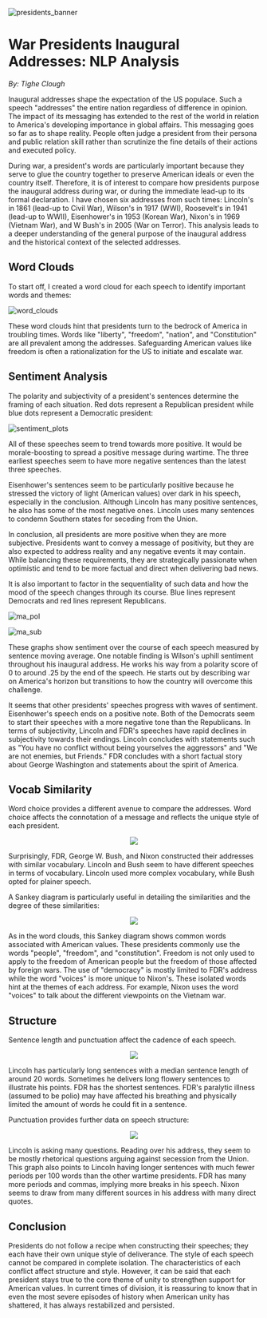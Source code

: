 ![presidents_banner](https://github.com/thclough/inaugural_address_analysis/blob/main/presidents_banner.jpeg)
# War Presidents Inaugural Addresses: NLP Analysis

*By: Tighe Clough*

Inaugural addresses shape the expectation of the US populace. Such a speech "addresses" the entire nation regardless of difference in opinion. The impact of its messaging has extended to the rest of the world in relation to America's developing importance in global affairs. This messaging goes so far as to shape reality. People often judge a president from their persona and public relation skill rather than scrutinize the fine details of their actions and executed policy. 

During war, a president's words are particularly important because they serve to glue the country together to preserve American ideals or even the country itself. Therefore, it is of interest to compare how presidents purpose the inaugural address during war, or during the immediate lead-up to its formal declaration. I have chosen six addresses from such times: Lincoln's in 1861 (lead-up to Civil War), Wilson's in 1917 (WWI), Roosevelt's in 1941 (lead-up to WWII), Eisenhower's in 1953 (Korean War), Nixon's in 1969 (Vietnam War), and W Bush's in 2005 (War on Terror). This analysis leads to a deeper understanding of the general purpose of the inaugural address and the historical context of the selected addresses.

## Word Clouds

To start off, I created a word cloud for each speech to identify important words and themes:

![word_clouds](https://github.com/thclough/inaugural_address_analysis/blob/main/output/word_clouds.png)

These word clouds hint that presidents turn to the bedrock of America in troubling times. Words like "liberty", "freedom", "nation", and "Constitution" are all prevalent among the addresses. Safeguarding American values like freedom is often a rationalization for the US to initiate and escalate war.

## Sentiment Analysis

The polarity and subjectivity of a president's sentences determine the framing of each situation. Red dots represent a Republican president while blue dots represent a Democratic president:

![sentiment_plots](https://github.com/thclough/inaugural_address_analysis/blob/main/output/sentiment_plots.png)

All of these speeches seem to trend towards more positive. It would be morale-boosting to spread a positive message during wartime. The three earliest speeches seem to have more negative sentences than the latest three speeches. 

Eisenhower's sentences seem to be particularly positive because he stressed the victory of light (American values) over dark in his speech, especially in the conclusion. Although Lincoln has many positive sentences, he also has some of the most negative ones. Lincoln uses many sentences to condemn Southern states for seceding from the Union.

In conclusion, all presidents are more positive when they are more subjective. Presidents want to convey a message of positivity, but they are also expected to address reality and any negative events it may contain. While balancing these requirements, they are strategically passionate when optimistic and tend to be more factual and direct when delivering bad news.

It is also important to factor in the sequentiality of such data and how the mood of the speech changes through its course. Blue lines represent Democrats and red lines represent Republicans.

![ma_pol](https://github.com/thclough/inaugural_address_analysis/blob/main/output/ma_pol.png)

![ma_sub](https://github.com/thclough/inaugural_address_analysis/blob/main/output/ma_subj.png)

These graphs show sentiment over the course of each speech measured by sentence moving average. One notable finding is Wilson's uphill sentiment throughout his inaugural address. He works his way from a polarity score of 0 to around .25 by the end of the speech. He starts out by describing war on America's horizon but transitions to how the country will overcome this challenge.

It seems that other presidents' speeches progress with waves of sentiment. Eisenhower's speech ends on a positive note. Both of the Democrats seem to start their speeches with a more negative tone than the Republicans. In terms of subjectivity, Lincoln and FDR's speeches have rapid declines in subjectivity towards their endings. Lincoln concludes with statements such as "You have no conflict without being yourselves the aggressors" and "We are not enemies, but Friends." FDR concludes with a short factual story about George Washington and statements about the spirit of America.

## Vocab Similarity

Word choice provides a different avenue to compare the addresses. Word choice affects the connotation of a message and reflects the unique style of each president.
<p align="center">
<img src="https://github.com/thclough/inaugural_address_analysis/blob/main/output/vocab_heatmap.png"></img>
</p>

Surprisingly, FDR, George W. Bush, and Nixon constructed their addresses with similar vocabulary. Lincoln and Bush seem to have different speeches in terms of vocabulary. Lincoln used more complex vocabulary, while Bush opted for plainer speech.

A Sankey diagram is particularly useful in detailing the similarities and the degree of these similarities:

<p align="center">
<img src="https://github.com/thclough/inaugural_address_analysis/blob/main/output/vocab_sankey.png"></img>
</p>

As in the word clouds, this Sankey diagram shows common words associated with American values. These presidents commonly use the words "people", "freedom", and "constitution". Freedom is not only used to apply to the freedom of American people but the freedom of those affected by foreign wars. The use of "democracy" is mostly limited to FDR's address while the word "voices" is more unique to Nixon's. These isolated words hint at the themes of each address. For example, Nixon uses the word "voices" to talk about the different viewpoints on the Vietnam war.

## Structure

Sentence length and punctuation affect the cadence of each speech.


<p align="center">
<img src="https://github.com/thclough/inaugural_address_analysis/blob/main/output/sentence_boxplot.png"></img>
</p>


Lincoln has particularly long sentences with a median sentence length of around 20 words. Sometimes he delivers long flowery sentences to illustrate his points. FDR has the shortest sentences. FDR's paralytic illness (assumed to be polio) may have affected his breathing and physically limited the amount of words he could fit in a sentence.

Punctuation provides further data on speech structure:

<p align="center">
<img src="https://github.com/thclough/inaugural_address_analysis/blob/main/output/punctuation_barchart.png"></img>
</p>

Lincoln is asking many questions. Reading over his address, they seem to be mostly rhetorical questions arguing against secession from the Union. This graph also points to Lincoln having longer sentences with much fewer periods per 100 words than the other wartime presidents. FDR has many more periods and commas, implying more breaks in his speech. Nixon seems to draw from many different sources in his address with many direct quotes.

## Conclusion

Presidents do not follow a recipe when constructing their speeches; they each have their own unique style of deliverance. The style of each speech cannot be compared in complete isolation. The characteristics of each conflict affect structure and style. However, it can be said that each president stays true to the core theme of unity to strengthen support for American values. In current times of division, it is reassuring to know that in even the most severe episodes of history when American unity has shattered, it has always restabilized and persisted. 
